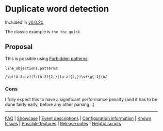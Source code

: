 # Duplicate word detection

Included in [v0.0.20](https://github.com/check-spelling/check-spelling/releases/tag/v0.0.20)

The classic example is `the the quick`

## Proposal

This is possible using [Forbidden patterns](./Feature:-Forbidden-patterns.md):

`line_objections.patterns`:
```
/\b([A-Za-z](?:[A-Z]{2,}|[a-z]{2,})\s+\g{-1}\b/
```

### Cons

I fully expect this to have a significant performance penalty (and it has to be done fairly early, before any other parsing...)

---
[FAQ](FAQ.md) | [Showcase](Showcase.md) | [Event descriptions](Event-descriptions.md) | [Configuration information](Configuration-information.md) | [Known Issues](Known-Issues.md) | [Possible features](Possible-features.md) | [Release notes](Release-notes.md) | [Helpful scripts](Helpful-scripts.md)
